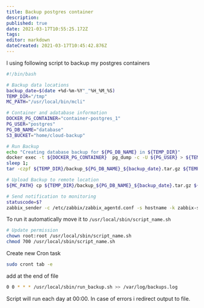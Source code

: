 ```yaml
---
title: Backup postgres container
description: 
published: true
date: 2021-03-17T10:55:25.172Z
tags: 
editor: markdown
dateCreated: 2021-03-17T10:45:42.876Z
---
```


I using following script to backup my postgres containers

``` bash
#!/bin/bash

# Backup data locations
backup_date=$(date +%d-%m-%Y"_"%H_%M_%S)
TEMP_DIR="/tmp"
MC_PATH="/usr/local/bin/mcli"

# Container and adatabase information
DOCKER_PG_CONTAINER="container-postgres_1"
PG_USER="postgres"
PG_DB_NAME="database"
S3_BUCKET="home/cloud-backup"

# Run Backup
echo "Creating database backup for ${PG_DB_NAME} in ${TEMP_DIR}"
docker exec -t ${DOCKER_PG_CONTAINER}  pg_dump -c -U ${PG_USER} > ${TEMP_DIR}/${PG_DB_NAME}_${backup_date}_daily.sql ${PG_DB_NAME}
sleep 1;
tar -czpf ${TEMP_DIR}/backup_${PG_DB_NAME}_${backup_date}.tar.gz ${TEMP_DIR}/${PG_DB_NAME}_${backup_date}_daily.sql

# Upload Backup to remote location
${MC_PATH} cp ${TEMP_DIR}/backup_${PG_DB_NAME}_${backup_date}.tar.gz ${S3_BUCKET}

# Send notification to monitoring
statuscode=$?
zabbix_sender -c /etc/zabbix/zabbix_agentd.conf -s hostname -k zabbix-server.tld -o ${statuscode}
```

To run it automatically move it to `/usr/local/sbin/script_name.sh`

``` bash
# Update permission
chown root:root /usr/local/sbin/script_name.sh
chmod 700 /usr/local/sbin/script_name.sh
```

Create new Cron task

``` bash
sudo cront tab -e
```

add at the end of file

``` bash
0 0 * * * /usr/local/sbin/run_backup.sh >> /var/log/backups.log
```

Script will run each day at 00:00. In case of errors i redirect output to file.